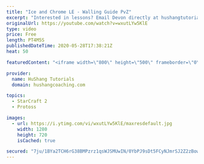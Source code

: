 ```yaml
---
title: "Ice and Chrome LE - Walling Guide PvZ"
excerpt: "Interested in lessons? Email Devon directly at hushangtutorials@outlook.com ------------------------------------------------------------------------------------------------------- Want to support HuShang Tutorials directly? Patreon is a website where you can contribute a monthly donation that will help"
originalUrl: https://youtube.com/watch?v=wxutLYw5KlE
type: video
price: Free
length: PT4M5S
publishedDateTime: 2020-05-28T17:38:21Z
heat: 50

featuredContent: "<iframe width=\"800\" height=\"500\" frameborder=\"0\" src=\"https://www.youtube.com/embed/wxutLYw5KlE\" allow=\"accelerometer; autoplay; encrypted-media; gyroscope; picture-in-picture\" allowfullscreen></iframe>"

provider:
  name: HuShang Tutorials
  domain: hushangcoaching.com

topics:
  - StarCraft 2
  - Protoss

images:
  - url: https://i.ytimg.com/vi/wxutLYw5KlE/maxresdefault.jpg
    width: 1280
    height: 720
    isCached: true

secured: "7ju/1BYa2TCH6rG38BMPzrz1qsWJSMUwIN/0YbPJ9sDt5FCyNJmrSJ2Z2zBowAThYw32feDZstVZpeGJnTd4DnXw11u6Lqbxy40VeaiWjSD3mDO0VWBvxINyxczgo4hhuLi7OibsBW+KFsuzwBHhzz+z8bki1GdEiCk0JP+hAu0cxUgnugm1mCZJUAAEVxTlTntP7wuxYbAIzpXRMaQ5D2RqAuhhq4pAwDBAokR2RyjilgRTBYT4TslbRlc0UK8YbyvvXX0fpU6MwVTj9udLX0aA+Y+awuP6pmL/DZs/7m7vak7jyqn7AqN+IAcavvb1aoZCorVzE4B5HXIu6ms/RHNvrCgkptHglIJzS5rv/NSbycIsagI8oIDTDPS2QuULY8ZyBrQh+PFMXtcMujO+hfAxMC+ackg5JdhhLzs030k=;2XchnHvS/0Q7ckQ34CZJ+g=="
---
```



